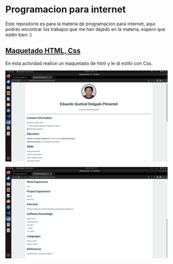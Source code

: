 # Programacion para internet
Este repositorio es para la materia de programacion para internet, aquí podrás encontrar los trabajos que me han dejado en la materia, espero que estén bien :)

## [Maquetado HTML, Css](https://github.com/Quetzal345/Programacion-para-internet-/tree/main/Actividades/Maquetado%20html)
En esta actividad realice un maquetado de html y le di estilo con Css.

![](https://github.com/Quetzal345/Programacion-para-internet-/blob/main/Capturas/Cap1.png)

![](https://github.com/Quetzal345/Programacion-para-internet-/blob/main/Capturas/Cap2.png)
